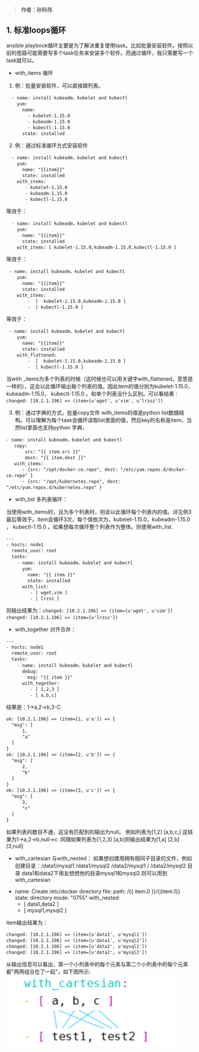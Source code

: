 > #### 作者：孙科伟
## 1. 标准loops循环
ansible playbook循环主要是为了解决重复使用task。比如批量安装软件。按照以前的思路可能需要写多个task任务来安装多个软件。而通过循环，我只需要写一个task就可以。
* with_items 循环
1.  例：批量安装软件，可以直接跟列表。

```
  - name: install kubeadm，kubelet and kubectl
    yum:
      name:
        - kubelet-1.15.0
        - kubeadm-1.15.0 
        - kubectl-1.15.0
      state: installed 
```

2. 例：通过标准循环方式安装软件
  
```
  - name: install kubeadm，kubelet and kubectl
    yum:
      name: "{{item}}"
      state: installed 
    with_items:
       - kubelet-1.15.0
       - kubeadm-1.15.0 
       - kubectl-1.15.0  
```

等效于：
```
  - name: install kubeadm，kubelet and kubectl
    yum:
      name: "{{item}}"
      state: installed 
    with_items: [ kubelet-1.15.0,kubeadm-1.15.0,kubectl-1.15.0 ]
```

等效于：
```
 - name: install kubeadm，kubelet and kubectl
    yum:
      name: "{{item}}"
      state: installed 
    with_items:
        -  [  kubelet-1.15.0,kubeadm-1.15.0 ]
        -  [ kubectl-1.15.0 ]        
```
等效于：
```
 - name: install kubeadm，kubelet and kubectl
    yum:
      name: "{{item}}"
      state: installed 
    with_flattened:
        -  [  kubelet-1.15.0,kubeadm-1.15.0 ]
        -  [ kubectl-1.15.0 ]   

```
当with _items为多个列表的时候（这时候也可以用关键字with_flattened，意思是一样的），这会以此循环输出每个列表的值。因此item的值分别为kubelet-1.15.0，kubeadm-1.15.0， kubectl-1.15.0 。和单个列表没什么区别。可以看结果```：changed: [10.2.1.196] => (item=[u'wget', u'vim', u'lrzsz'])```


  3. 例：通过字典的方式，批量copy文件
     with_items的值是python list数据结构，可以理解为每个task会循环读取list里面的值，然后key的名称是item，当然list里面也支持python 字典，
 ```
 - name: install kubeadm，kubelet and kubectl
    copy:
        src: "{{ item.src }}"
        dest: "{{ item.dest }}"
    with_items:
       - {src: "/opt/docker-ce.repo", dest: "/etc/yum.repos.d/docker-ce.repo" }
       - {src: "/opt/kubernetes.repo", dest: "/etc/yum.repos.d/kubernetes.repo" }
 ```
* with_list 多列表循环：
  
当使用with_items时，且为多个列表时，则会以此循环每个列表内的值。详见例3最后等效于。item会循环3次，每个值依次为，kubelet-1.15.0，kubeadm-1.15.0 ， kubectl-1.15.0 。如果想每次循环整个列表作为整体。则使用with_list.
```
---
- hosts: node1
  remote_user: root
  tasks:
    - name: install kubeadm，kubelet and kubectl
      yum:
        name: "{{ item }}"
        state: installed 
      with_list:
         - [ wget,vim ]
         - [ lrzsz ]
```
则输出结果为：```changed: [10.2.1.196] => (item=[u'wget', u'vim'])
changed: [10.2.1.196] => (item=[u'lrzsz'])```

* with_together 对齐合并：
```
---
- hosts: node1
  remote_user: root
  tasks:
    - name: install kubeadm，kubelet and kubectl
      debug:
        msg: "{{ item }}"
      with_together:
         - [ 1,2,3 ]
         - [ a,b,c]

```

  结果是：1->a,2->b,3-C
  ```
  ok: [10.2.1.196] => (item=[1, u'a']) => {
    "msg": [
        1, 
        "a"
    ]
}
ok: [10.2.1.196] => (item=[2, u'b']) => {
    "msg": [
        2, 
        "b"
    ]
}
ok: [10.2.1.196] => (item=[3, u'c']) => {
    "msg": [
        3, 
        "c"
    ]
}

  ```
  如果列表的数目不通，这没有匹配到的输出为null。 例如列表为[1,2] [a,b,c,] 这结果为1->a,2->b,null->c .同理如果列表为[1,2,3] [a,b]则输出结果为[1,a] [2,b] [3,null]


* with_cartesian 与with_nested：
如果想创建用拥有相同子目录的文件，例如创建目录：/data1/mysql1  /data1/mysql2  /data2/mysql1 /   /data2/mysql2.目录 data1和data2下用友想想他的目录mysql1和mysql2.则可以用到with_cartesian
- name: Create /etc/docker directory 
  file:
    path: /{{ item.0 }}/{{item.1}}
    state: directory
    mode: "0755"
 with_nested: 
   - [ data1,data2 ]
   - [ mysql1,mysql2 ]

item输出结果为：
```
changed: [10.2.1.196] => (item=[u'data1', u'mysql1'])
changed: [10.2.1.196] => (item=[u'data1', u'mysql2'])
changed: [10.2.1.196] => (item=[u'data2', u'mysql1'])
changed: [10.2.1.196] => (item=[u'data2', u'mysql2'])

```
从输出信息可以看出，第一个小列表中的每个元素与第二个小列表中的每个元素都"两两组合在了一起"，如下图所示:
![avatar](./images/01.png)



